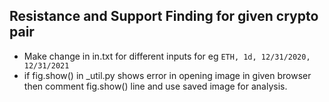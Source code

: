 ## Resistance and Support Finding for given crypto pair
- Make change in in.txt for different inputs for eg ```
ETH, 1d, 12/31/2020, 12/31/2021 ```
- if fig.show() in _util.py shows error in opening image in given browser then comment fig.show() line and use saved image for analysis.